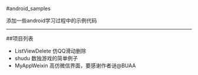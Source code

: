 #android_samples

添加一些android学习过程中的示例代码

---

##项目列表
* ListViewDelete 仿QQ滑动删除
* shudu 数独游戏的简单例子
* MyAppWeixin 高仿微信界面，要感谢作者谜@BUAA